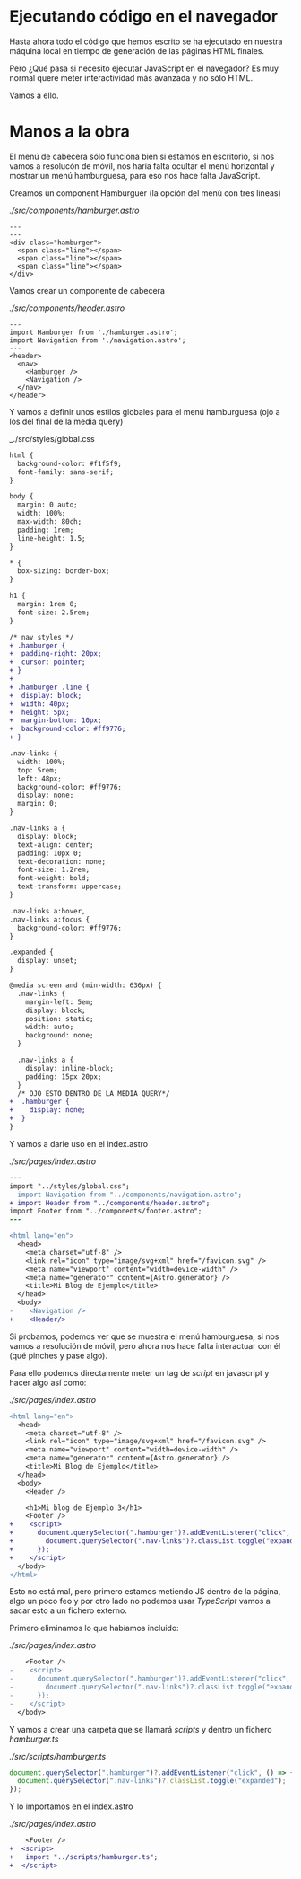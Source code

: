 # Ejecutando código en el navegador

Hasta ahora todo el código que hemos escrito se ha ejecutado en nuestra máquina local en tiempo de generación de las páginas HTML finales.

Pero ¿Qué pasa si necesito ejecutar JavaScript en el navegador? Es muy normal quere meter interactividad más avanzada y no sólo HTML.

Vamos a ello.

# Manos a la obra

El menú de cabecera sólo funciona bien si estamos en escritorio, si nos vamos a resolucón de móvil, nos haría falta ocultar el menú horizontal y mostrar un menú hamburguesa, para eso nos hace falta JavaScript.

Creamos un component Hamburguer (la opción del menú con tres lineas)

_./src/components/hamburger.astro_

```astro
---
---
<div class="hamburger">
  <span class="line"></span>
  <span class="line"></span>
  <span class="line"></span>
</div>
```

Vamos crear un componente de cabecera

_./src/components/header.astro_

```astro
---
import Hamburger from './hamburger.astro';
import Navigation from './navigation.astro';
---
<header>
  <nav>
    <Hamburger />
    <Navigation />
  </nav>
</header>
```

Y vamos a definir unos estilos globales para el menú hamburguesa (ojo a los del final de la media query)

\_./src/styles/global.css

```diff
html {
  background-color: #f1f5f9;
  font-family: sans-serif;
}

body {
  margin: 0 auto;
  width: 100%;
  max-width: 80ch;
  padding: 1rem;
  line-height: 1.5;
}

* {
  box-sizing: border-box;
}

h1 {
  margin: 1rem 0;
  font-size: 2.5rem;
}

/* nav styles */
+ .hamburger {
+  padding-right: 20px;
+  cursor: pointer;
+ }
+
+ .hamburger .line {
+  display: block;
+  width: 40px;
+  height: 5px;
+  margin-bottom: 10px;
+  background-color: #ff9776;
+ }

.nav-links {
  width: 100%;
  top: 5rem;
  left: 48px;
  background-color: #ff9776;
  display: none;
  margin: 0;
}

.nav-links a {
  display: block;
  text-align: center;
  padding: 10px 0;
  text-decoration: none;
  font-size: 1.2rem;
  font-weight: bold;
  text-transform: uppercase;
}

.nav-links a:hover,
.nav-links a:focus {
  background-color: #ff9776;
}

.expanded {
  display: unset;
}

@media screen and (min-width: 636px) {
  .nav-links {
    margin-left: 5em;
    display: block;
    position: static;
    width: auto;
    background: none;
  }

  .nav-links a {
    display: inline-block;
    padding: 15px 20px;
  }
  /* OJO ESTO DENTRO DE LA MEDIA QUERY*/
+  .hamburger {
+    display: none;
+  }
}
```

Y vamos a darle uso en el index.astro

_./src/pages/index.astro_

```diff
---
import "../styles/global.css";
- import Navigation from "../components/navigation.astro";
+ import Header from "../components/header.astro";
import Footer from "../components/footer.astro";
---

<html lang="en">
  <head>
    <meta charset="utf-8" />
    <link rel="icon" type="image/svg+xml" href="/favicon.svg" />
    <meta name="viewport" content="width=device-width" />
    <meta name="generator" content={Astro.generator} />
    <title>Mi Blog de Ejemplo</title>
  </head>
  <body>
-    <Navigation />
+    <Header/>
```

Si probamos, podemos ver que se muestra el menú hamburguesa, si nos vamos a resolución de móvil, pero ahora nos hace falta interactuar con él (qué pinches y pase algo).

Para ello podemos directamente meter un tag de _script_ en javascript y hacer algo así como:

_./src/pages/index.astro_

```diff
<html lang="en">
  <head>
    <meta charset="utf-8" />
    <link rel="icon" type="image/svg+xml" href="/favicon.svg" />
    <meta name="viewport" content="width=device-width" />
    <meta name="generator" content={Astro.generator} />
    <title>Mi Blog de Ejemplo</title>
  </head>
  <body>
    <Header />

    <h1>Mi blog de Ejemplo 3</h1>
    <Footer />
+    <script>
+      document.querySelector(".hamburger")?.addEventListener("click", () => {
+        document.querySelector(".nav-links")?.classList.toggle("expanded");
+      });
+    </script>
  </body>
</html>
```

Esto no está mal, pero primero estamos metiendo JS dentro de la página, algo un poco feo y por otro lado no podemos usar _TypeScript_ vamos a sacar esto a un fichero externo.

Primero eliminamos lo que habíamos incluido:

_./src/pages/index.astro_

```diff
    <Footer />
-    <script>
-      document.querySelector(".hamburger")?.addEventListener("click", () => {
-        document.querySelector(".nav-links")?.classList.toggle("expanded");
-      });
-    </script>
  </body>
```

Y vamos a crear una carpeta que se llamará _scripts_ y dentro un fichero _hamburger.ts_

_./src/scripts/hamburger.ts_

```typescript
document.querySelector(".hamburger")?.addEventListener("click", () => {
  document.querySelector(".nav-links")?.classList.toggle("expanded");
});
```

Y lo importamos en el index.astro

_./src/pages/index.astro_

```diff
    <Footer />
+  <script>
+   import "../scripts/hamburger.ts";
+  </script>
```

